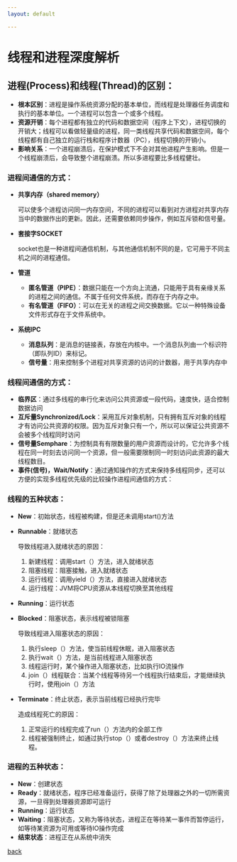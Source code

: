 ```yaml
---
layout: default

---
```


# 线程和进程深度解析

## 进程(Process)和线程(Thread)的区别：

- **根本区别**：进程是操作系统资源分配的基本单位，而线程是处理器任务调度和执行的基本单位。一个进程可以包含一个或多个线程。
- **资源开销**：每个进程都有独立的代码和数据空间（程序上下文），进程切换的开销大；线程可以看做轻量级的进程，同一类线程共享代码和数据空间，每个线程都有自己独立的运行栈和程序计数器（PC），线程切换的开销小。
- **影响关系**：一个进程崩溃后，在保护模式下不会对其他进程产生影响。但是一个线程崩溃后，会导致整个进程崩溃。所以多进程要比多线程健壮。

### 进程间通信的方式：

- **共享内存（shared memory）**

  可以使多个进程访问同一内存空间，不同的进程可以看到对方进程对共享内存当中的数据作出的更新。因此，还需要依赖同步操作，例如互斥锁和信号量。

- **套接字SOCKET**

  socket也是一种进程间通信机制，与其他通信机制不同的是，它可用于不同主机之间的进程通信。

- **管道**

  - **匿名管道（PIPE）**：数据只能在一个方向上流通，只能用于具有亲缘关系的进程之间的通信。不属于任何文件系统，而存在于内存之中。
  - **有名管道（FIFO）**：可以在无关的进程之间交换数据。它以一种特殊设备文件形式存在于文件系统中。

- **系统IPC**
  - **消息队列**：是消息的链接表，存放在内核中。一个消息队列由一个标识符（即队列ID）来标记。 
  - **信号量**：用来控制多个进程对共享资源的访问的计数器，用于共享内存中

### 线程间通信的方式：

- **临界区**：通过多线程的串行化来访问公共资源或一段代码，速度快，适合控制数据访问
- **互斥量Synchronized/Lock**：采用互斥对象机制，只有拥有互斥对象的线程才有访问公共资源的权限。因为互斥对象只有一个，所以可以保证公共资源不会被多个线程同时访问 
- **信号量Semphare**：为控制具有有限数量的用户资源而设计的，它允许多个线程在同一时刻去访问同一个资源，但一般需要限制同一时刻访问此资源的最大线程数目。
- **事件(信号)，Wait/Notify**：通过通知操作的方式来保持多线程同步，还可以方便的实现多线程优先级的比较操作进程间通信的方式：

### 线程的五种状态：

- **New**：初始状态，线程被构建，但是还未调用start()方法

- **Runnable**：就绪状态

  导致线程进入就绪状态的原因：

  1. 新建线程：调用start（）方法，进入就绪状态
  2. 阻塞线程：阻塞接触，进入就绪状态
  3. 运行线程：调用yield（）方法，直接进入就绪状态
  4. 运行线程：JVM将CPU资源从本线程切换至其他线程

- **Running**：运行状态

- **Blocked**：阻塞状态，表示线程被锁阻塞

  导致线程进入阻塞状态的原因：

  1. 执行sleep（）方法，使当前线程休眠，进入阻塞状态
  2. 执行wait（）方法，是当前线程进入阻塞状态
  3. 线程运行时，某个操作进入阻塞状态，比如执行IO流操作
  4. join（）线程联合：当某个线程等待另一个线程执行结束后，才能继续执行时，使用join（）方法

- **Terminate**：终止状态，表示当前线程已经执行完毕

  造成线程死亡的原因：

  1. 正常运行的线程完成了run（）方法内的全部工作
  2. 线程被强制终止，如通过执行stop（）或者destroy（）方法来终止线程。

### 进程的五种状态：

- **New**：创建状态
- **Ready**：就绪状态，程序已经准备运行，获得了除了处理器之外的一切所需资源，一旦得到处理器资源即可运行
- **Running**：运行状态
- **Waiting**：阻塞状态，又称为等待状态，进程正在等待某一事件而暂停运行，如等待某资源为可用或等待IO操作完成
- **结束状态**：进程正在从系统中消失

[back](../)

